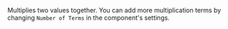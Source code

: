 Multiplies two values together. You can add more multiplication terms by changing `Number of Terms` in the component's settings.
